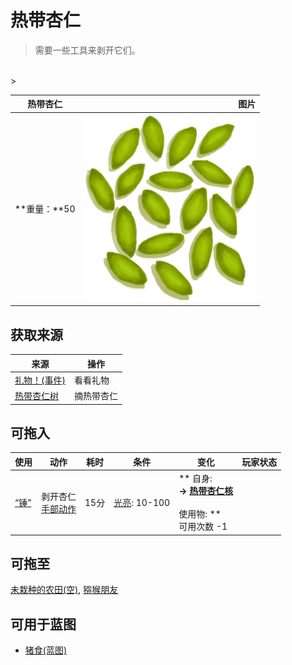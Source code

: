 # 热带杏仁  
> 需要一些工具来剥开它们。  
<br>  
>   
  
  热带杏仁  |   图片   
 ----  |  ----:   
 **重量：**50  |  <img decoding="async" src="Sprite/TropicalAlmond.png" href="a.md" style="max-width:300px;max-height:300px;">   
  
## 获取来源  
来源  |  操作  
----  |  ----  
[礼物！(事件)](Event_MacaqueFriendGift.md)  |  看看礼物  
[热带杏仁树](TropicalAlmondTree.md)  |  摘热带杏仁  
## 可拖入  
使用  |  动作  |  耗时  |  条件  |  变化  |  玩家状态  
----  |  ----  |  ----  |  ----  |  ----  |  ----  
[“锤”](tag_Hammer.md)  |  剥开杏仁<br>[手部动作](HandAction.md)  |  15分  |  [光亮](Light.md): 10-100  |  ** 自身: **<br>→ [热带杏仁核](TropicalAlmondKernels.md)<br><br>** 使用物: **<br>可用次数  -1  |    
## 可拖至  
[未栽种的农田(空)](CropPlotEmpty.md), [猕猴朋友](MacaqueFriend.md)  
## 可用于蓝图  
- [猪食(蓝图)](Bp_FeedBoar.md)  
  
  
